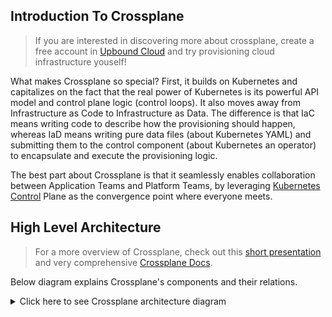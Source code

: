 ## Introduction To Crossplane

> If you are interested in discovering more about crossplane, create a free account in
> [Upbound Cloud](https://www.upbound.io/) and try provisioning cloud
> infrastructure youself!

What makes Crossplane so special? First, it builds on Kubernetes and capitalizes
on the fact that the real power of Kubernetes is its powerful API model and
control plane logic (control loops). It also moves away from Infrastructure as
Code to Infrastructure as Data. The difference is that IaC means writing code to
describe how the provisioning should happen, whereas IaD means writing pure data
files (about Kubernetes YAML) and submitting them to the control
component (about Kubernetes an operator) to encapsulate and execute the
provisioning logic.

The best part about Crossplane is that it seamlessly enables collaboration
between Application Teams and Platform Teams, by leveraging
[Kubernetes Control](https://containerjournal.com/kubeconcnc/kubernetes-true-superpower-is-its-control-plane/)
Plane as the convergence point where everyone meets.

## High Level Architecture

> For a more overview of Crossplane, check out this
> [short presentation](https://slides.com/decoder/crossplane) and very
> comprehensive [Crossplane Docs](https://crossplane.io/docs/v1.6/).

Below diagram explains Crossplane's components and their relations.

<details>
    <summary>Click here to see Crossplane architecture diagram</summary>

![crossplane-components](http://www.plantuml.com/plantuml/proxy?cache=yes&src=https://raw.githubusercontent.com/Piotr1215/crossplane-demo/master/diagrams/crossplane-components.puml&fmt=png)

</details>
